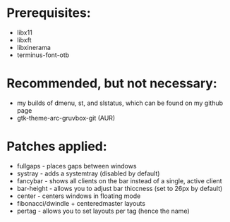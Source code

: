 # Prerequisites:
* libx11
* libxft
* libxinerama
* terminus-font-otb

# Recommended, but not necessary:
* my builds of dmenu, st, and slstatus, which can be found on my github page
* gtk-theme-arc-gruvbox-git (AUR)

# Patches applied:
* fullgaps - places gaps between windows
* systray - adds a systemtray (disabled by default)
* fancybar - shows all clients on the bar instead of a single, active client
* bar-height - allows you to adjust bar thiccness (set to 26px by default)
* center - centers windows in floating mode
* fibonacci/dwindle + centeredmaster layouts
* pertag - allows you to set layouts per tag (hence the name)
